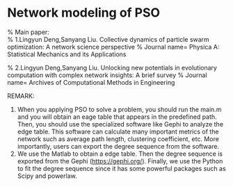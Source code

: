 # Network modeling of PSO
%  Main paper:                                                                                        
%  1.Lingyun Deng,Sanyang Liu. Collective dynamics of particle swarm optimization: A network science perspective
%  Journal name= Physica A: Statistical Mechanics and its Applications

%  2.Lingyun Deng,Sanyang Liu. Unlocking new potentials in evolutionary computation with complex network insights: A brief survey
%  Journal name= Archives of Computational Methods in Engineering


REMARK:
1. When you applying PSO to solve a problem, you should run the main.m and you will obtain an eage table that appears in the predefined path. Then, you should use the specialized software like Gephi to analyze the edge table. This software can calculate many important metrics of the network such as average path length, clustering coefficient, etc. More importantly, users can export the degree sequence from the software.
2. We use the Matlab to obtain a edge table. Then the degree sequence is exported from the Gephi (https://gephi.org/). Finally, we use the Python to fit the degree sequence since it has some powerful packages such as Scipy and powerlaw.
